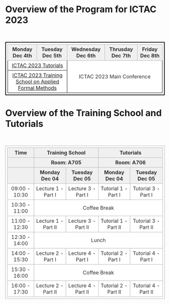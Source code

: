 <!--   ---
layout: speaker-overview
title: ""
--- -->

# Overview of the Program for ICTAC 2023

<div class="col-sm-10">
        <p> <br/> </p> 
</div> 

<head>
<style>
	table {
		border:1px solid #b3adad;
		border-collapse:collapse;
		padding:5px;
		}
	table th {
		border:1px solid #b3adad;
		padding:5px;
		background: #f0f0f0;
		color: #313030;
		width: 300px;
		}
	table td {
		border:1px solid #b3adad;
		text-align:center;
		padding:5px;
		background: #ffffff;
		color: #313030;
		}
	</style>
</head>
<body>
 <table style="border:2px solid black;">
<thead>
  <tr style="text-align: center"> 
    <th style="width: 300px;"><b> Monday </b> <br/> Dec 4th  </th>
    <th style="width: 300px;"><b> Tuesday </b> <br/> Dec 5th  </th>
    <th  style="width: 300px;"><b> Wednesday</b> <br/> Dec 6th </th>
    <th  style="width: 300px;"><b> Thrusday</b> <br/> Dec 7th </th>
    <th  style="width: 300px;"><b> Friday</b> <br/> Dec 8th </th>
  </tr>
</thead>
<tbody>
  <tr style="text-align: center" >
    <td colspan="2" style="border:1px solid black;">
      <a href="https://ictac2023.compsust.utec.edu.pe/tutorials/" > ICTAC 2023 Tutorials </a> 
    </td>
    <td colspan="3" rowspan="2" style="border:1px solid black;">
      ICTAC 2023 Main Conference 
    </td>
  </tr>
  <tr style="text-align: center">
    <td colspan="2" style="border:1px solid black;">
      <a href="https://ictac2023.compsust.utec.edu.pe/school/" > ICTAC 2023 Training School on Applied Formal Methods </a> 
    </td>
  </tr>
</tbody>
</table> 

# Overview of the Training School and Tutorials 
<div class="col-sm-10">
        <p> <br/> </p> 
</div> 

<head>
	<style>
		table {
			border:1px solid #b3adad;
			border-collapse:collapse;
			padding:5px;
		}
		table th {
			border:1px solid #b3adad;
			padding:5px;
			background: #f0f0f0;
			color: #313030;
			width: 300px;
		}
		table td {
			border:1px solid #b3adad;
			text-align:center;
			padding:5px;
			background: #ffffff;
			color: #313030;
		}
	</style>
</head>
</body> 

<body>
	<table>
		<thead>
			<tr>
				<th>Time</th>
				<th  colspan="2" >Training School</th>
                <th  colspan="2" >Tutorials </th>
			</tr>
            <tr>
				<th></th>
				<th  colspan="2" >Room: A705</th>
                <th  colspan="2" >Room: A706</th>
			</tr>
            <tr>
				<th></th>
				<th>Monday Dec 04</th>
				<th>Tuesday Dec 05</th>
				<th>Monday Dec 04</th>
				<th>Tuesday Dec 05</th>
			</tr>
		</thead>
		<tbody>
			<tr>
				<td>09:00 - 10:30</td>
				<td>Lecture 1 - Part I</td>
				<td>Lecture 3 - Part I</td>
				<td>Tutorial 1 - Part I</td>
				<td>Tutorial 3 - Part I</td>
			</tr>
			<tr>
				<td>10:30 - 11:00</td>
				<td colspan="4">Coffee Break</td>
			</tr>
			<tr>
				<td>11:00 - 12:30</td>
				<td>Lecture 1 - Part II</td>
				<td>Lecture 3 - Part II</td>
				<td>Tutorial 1 - Part II</td>
				<td>Tutorial 3 - Part II</td>
			</tr>
			<tr>
				<td>12:30 - 14:00</td>
				<td colspan="4">Lunch</td>
			</tr>
			<tr>
				<td>14:00 - 15:30</td>
				<td>Lecture 2 - Part I</td>
				<td>Lecture 4 - Part I</td>
				<td>Tutorial 2 - Part I</td>
				<td>Tutorial 4 - Part I</td>
			</tr>
			<tr>
				<td>15:30 - 16:00</td>
				<td colspan="4">Coffee Break</td>
			</tr>
			<tr>
				<td>16:00 - 17:30</td>
				<td>Lecture 2 - Part II</td>
				<td>Lecture 4 - Part II</td>
				<td>Tutorial 2 - Part II</td>
				<td>Tutorial 4 - Part II</td>
			</tr>
		</tbody>
	</table>
</body> 
